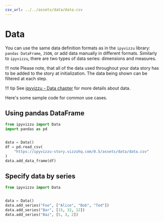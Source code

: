 ```yaml
---
csv_url: ../../assets/data/data.csv
---
```


# Data

You can use the same data definition formats as in the `ipyvizzu` library:
`pandas DataFrame`, `JSON`, or add data manually in different formats. Similarly
to `ipyvizzu`, there are two types of data series: dimensions and measures.

!!! note
    Please note, that all of the data used throughout your data story has to be
    added to the story at initialization. The data being shown can be filtered
    at each step.

!!! tip
    See
    [ipyvizzu - Data chapter](https://ipyvizzu.vizzuhq.com/0.15/tutorial/data/)
    for more details about data.

Here's some sample code for common use cases.

## Using pandas DataFrame

```python
from ipyvizzu import Data
import pandas as pd


data = Data()
df = pd.read_csv(
    "https://ipyvizzu-story.vizzuhq.com/0.5/assets/data/data.csv"
)
data.add_data_frame(df)
```

## Specify data by series

```python
from ipyvizzu import Data


data = Data()
data.add_series("Foo", ["Alice", "Bob", "Ted"])
data.add_series("Bar", [15, 32, 12])
data.add_series("Baz", [5, 3, 2])
```
